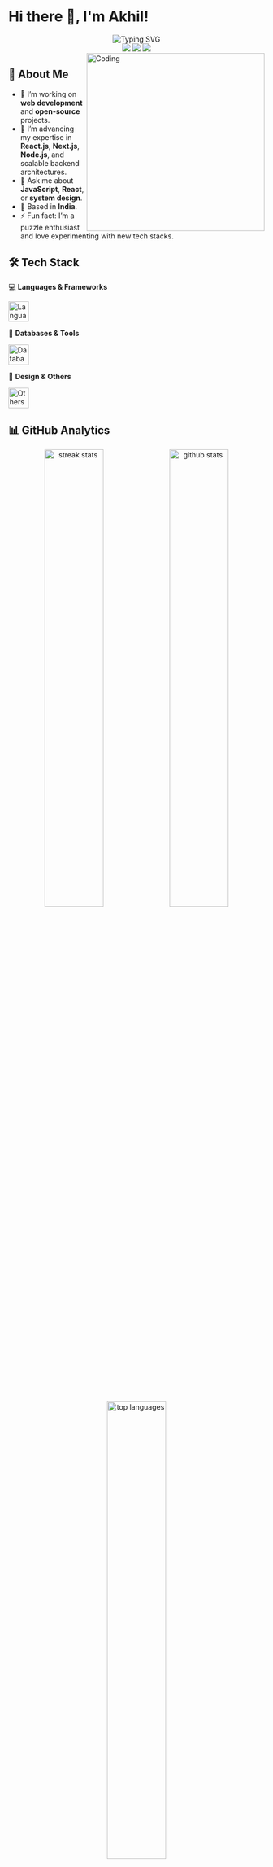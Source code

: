 # Hi there 👋, I'm Akhil!

<div align="center">
  <img src="https://readme-typing-svg.herokuapp.com?font=Fira+Code&weight=600&size=28&pause=1000&color=4CAF50&center=true&vCenter=true&width=500&lines=Full+Stack+Developer;Tech+Enthusiast;Building+Innovative+Solutions" alt="Typing SVG" />
</div>

<div align="center">
  <img src="https://img.shields.io/badge/JavaScript-Expert-F7DF1E?style=for-the-badge&logo=javascript&logoColor=black" />
  <img src="https://img.shields.io/badge/React-Advanced-61DAFB?style=for-the-badge&logo=react&logoColor=black" />
  <img src="https://img.shields.io/badge/Node.js-Expert-339933?style=for-the-badge&logo=node.js&logoColor=white" />
</div>

<img align="right" alt="Coding" width="350" src="https://media.giphy.com/media/qgQUggAC3Pfv687qPC/giphy.gif" />

## 🚀 About Me
- 🔭 I’m working on **web development** and **open-source** projects.
- 🌱 I’m advancing my expertise in **React.js**, **Next.js**, **Node.js**, and scalable backend architectures.
- 💬 Ask me about **JavaScript**, **React**, or **system design**.
- 📍 Based in **India**.
- ⚡ Fun fact: I’m a puzzle enthusiast and love experimenting with new tech stacks.

## 🛠️ Tech Stack
💻 **Languages & Frameworks**
<p align="left">
  <a href="#"><img src="https://skillicons.dev/icons?i=js,react,nextjs,nodejs,express,c" height="40" alt="Languages & Frameworks" /></a>
</p>

💾 **Databases & Tools**
<p align="left">
  <a href="#"><img src="https://skillicons.dev/icons?i=mongodb,postgres,docker,git,linux,vscode" height="40" alt="Databases & Tools" /></a>
</p>

🎨 **Design & Others**
<p align="left">
  <a href="#"><img src="https://skillicons.dev/icons?i=figma,aws" height="40" alt="Others" /></a>
</p>

## 📊 GitHub Analytics
<div align="center">
  <img src="https://github-readme-streak-stats.herokuapp.com/?user=akhil1234A&theme=dracula&hide_border=true&date_format=M%20j%5B%2C%20Y%5D" width="48%" alt="streak stats" />
  <img src="https://github-readme-stats.vercel.app/api?username=akhil1234A&show_icons=true&theme=dracula&hide_border=true&count_private=true" width="48%" alt="github stats" />
</div>

<div align="center">
  <img src="https://github-readme-stats.vercel.app/api/top-langs/?username=akhil1234A&layout=compact&theme=dracula&hide_border=true" width="48%" alt="top languages" />
</div>

## 🔥 Featured Projects
<div align="center">
  <a href="https://github.com/akhil1234A/Eduoxy">
    <img src="https://github-readme-stats.vercel.app/api/pin/?username=akhil1234A&repo=Eduoxy&theme=dracula&hide_border=true" width="48%" />
  </a>
  <a href="https://github.com/akhil1234A/URBANCOVE">
    <img src="https://github-readme-stats.vercel.app/api/pin/?username=akhil1234A&repo=URBANCOVE&theme=dracula&hide_border=true" width="48%" />
  </a>
</div>

## 📫 Connect with Me
<div align="center">
  <a href="https://linkedin.com/in/akhil1234A" target="_blank">
    <img src="https://img.shields.io/badge/LinkedIn-0077B5?style=for-the-badge&logo=linkedin&logoColor=white" alt="LinkedIn" />
  </a>
  <a href="https://twitter.com/akhil1234A" target="_blank">
    <img src="https://img.shields.io/badge/Twitter-1DA1F2?style=for-the-badge&logo=twitter&logoColor=white" alt="Twitter" />
  </a>
  <a href="mailto:akhilanwarm@gmail.com">
    <img src="https://img.shields.io/badge/Gmail-D14836?style=for-the-badge&logo=gmail&logoColor=white" alt="Gmail" />
  </a>
  <a href="https://akhil1234A.github.io" target="_blank">
    <img src="https://img.shields.io/badge/Portfolio-FF7139?style=for-the-badge&logo=firefox&logoColor=white" alt="Portfolio" />
  </a>
</div>

## 🏆 Coding Activity
<div align="center">
  <img src="https://github-profile-summary-cards.vercel.app/api/cards/profile-details?username=akhil1234A&theme=dracula" width="100%" alt="coding activity" />
</div>

<div align="center">
  <img src="https://komarev.com/ghpvc/?username=akhil1234A&color=green&style=for-the-badge" alt="Profile Views" />
</div>

<div align="center">
  <h3>💻 Let's Code & Create Together!</h3>
</div>
